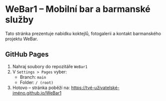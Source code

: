 
# WeBar1 – Mobilní bar a barmanské služby

Tato stránka prezentuje nabídku koktejlů, fotogalerii a kontakt barmanského projektu WeBar.

## GitHub Pages

1. Nahraj soubory do repozitáře `WeBar1`
2. V `Settings > Pages` vyber:
   - Branch: `main`
   - Folder: `/ (root)`
3. Hotovo – stránka poběží na:
   https://tvé-uživatelské-jméno.github.io/WeBar1
